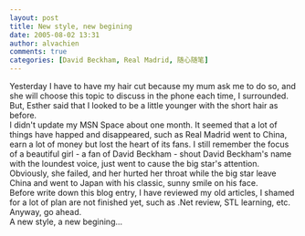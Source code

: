 ```yaml
---
layout: post
title: New style, new begining
date: 2005-08-02 13:31
author: alvachien
comments: true
categories: [David Beckham, Real Madrid, 随心随笔]
---
```

<div>Yesterday I have to have my hair cut because my mum ask me to do so, and she will choose this topic to discuss in the phone each time, I surrounded.</div>
<div>But, Esther said that I looked to be a little younger with the short hair as before.</div>
<div>I didn't update my MSN Space about one month. It seemed that a lot of things have happed and disappeared, such as Real Madrid went to China, earn a lot of money but lost the heart of its fans. I still remember the focus of a beautiful girl - a fan of David Beckham - shout David Beckham's name with the loundest voice, just went to cause the big star's attention. Obviously, she failed, and her hurted her throat while the big star leave China and went to Japan with his classic, sunny smile on his face.</div>
<div>Before write down this blog entry, I have reviewed my old articles, I shamed for a lot of plan are not finished yet, such as .Net review, STL learning, etc.</div>
<div>Anyway, go ahead.</div>
<div>A new style, a new begining...</div>
